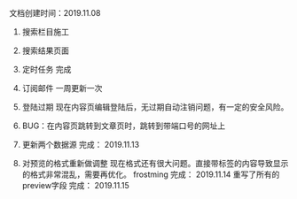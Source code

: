 文档创建时间：2019.11.08

1. 搜索栏目施工

2. 搜索结果页面

3. 定时任务
   完成 

4. 订阅邮件 一周更新一次

5. 登陆过期
   现在内容页编辑登陆后，无过期自动注销问题，有一定的安全风险。

6. BUG：在内容页跳转到文章页时，跳转到带端口号的网址上

7. 更新两个数据源
   完成： 2019.11.13
   
8. 对预览的格式重新做调整
   现在格式还有很大问题。直接带标签的内容导致显示的格式非常混乱，需要再优化。
   frostming
   完成： 2019.11.14
   重写了所有的preview字段
   完成： 2019.11.15